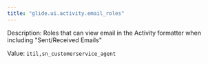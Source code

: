 ```yaml
---
title: "glide.ui.activity.email_roles"
---
```


Description: Roles that can view email in the Activity formatter when including "Sent/Received Emails"

Value: `itil,sn_customerservice_agent`